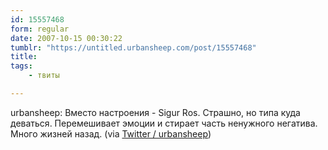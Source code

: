 ```yaml
---
id: 15557468
form: regular
date: 2007-10-15 00:30:22
tumblr: "https://untitled.urbansheep.com/post/15557468"
title:
tags:
    - твиты

---
```


<p>urbansheep: Вместо настроения - Sigur Ros. Страшно, но типа куда деваться. Перемешивает эмоции и стирает часть ненужного негатива. Много жизней назад. (via <a href="http://twitter.com/urbansheep/statuses/335658452">Twitter / urbansheep</a>)</p>

